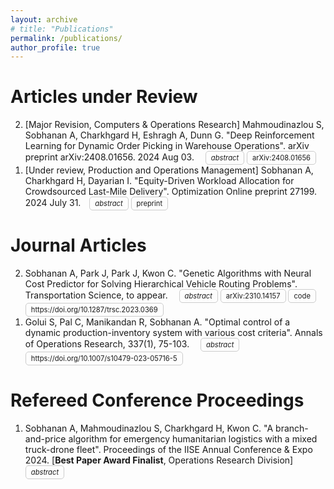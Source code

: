 ```yaml
---
layout: archive
# title: "Publications"
permalink: /publications/
author_profile: true
---
```


<style>
.justified-text {
    text-align: justify;
}
</style>

<!-- {% if site.author.googlescholar %}
  <div class="wordwrap">You can also find my articles on <a href="{{site.author.googlescholar}}">my Google Scholar profile</a>.</div>
{% endif %} -->


<!-- {% include base_path %}

{% for post in site.publications reversed %}
  {% include archive-single.html %}
{% endfor %} -->


# Articles under Review
<ol reversed>
<li> [Major Revision, Computers & Operations Research] Mahmoudinazlou S, Sobhanan A, Charkhgard H, Eshragh A, Dunn G. "Deep Reinforcement Learning for Dynamic Order Picking in Warehouse Operations". arXiv preprint arXiv:2408.01656. 2024 Aug 03. <span style="display: inline-block; width: 10px;"></span>
    <details style="display: inline-block; font-size: 80%;">
    <summary style="display: inline-block; border: 1px solid #ccc; padding: 3px 8px; border-radius: 5px; cursor: pointer;"><em>abstract</em></summary>
    <br>
    <div class="justified-text">
    Order picking is a crucial operation in warehouses that significantly impacts overall efficiency and profitability. This study addresses the dynamic order picking problem, a significant concern in modern warehouse management where real-time adaptation to fluctuating order arrivals and efficient picker routing are crucial. Traditional methods, often assuming fixed order sets, fall short in this dynamic environment. We utilize Deep Reinforcement Learning (DRL) as a solution methodology to handle the inherent uncertainties in customer demands. We focus on a single-block warehouse with an autonomous picking device, eliminating human behavioral factors. Our DRL framework enables the dynamic optimization of picker routes, significantly reducing order throughput times, especially under high order arrival rates. Experiments demonstrate a substantial decrease in order throughput time and unfulfilled orders compared to benchmark algorithms. We further investigate integrating a hyperparameter in the reward function that allows for flexible balancing between distance traveled and order completion time. Finally, we demonstrate the robustness of our DRL model for out-of-sample test instances.
    </div>
    </details>
    <summary style="display: inline-block; border: 1px solid #ccc; padding: 3px 8px; border-radius: 5px; font-size: 80%"> 
    <a href="https://arxiv.org/abs/2408.01656" style="text-decoration: none; color: inherit;">
    arXiv:2408.01656
    </a> 
    </summary>
</li>


<li> [Under review, Production and Operations Management] Sobhanan A, Charkhgard H, Dayarian I. "Equity-Driven Workload Allocation for Crowdsourced Last-Mile Delivery". Optimization Online preprint 27199. 2024 July 31.<span style="display: inline-block; width: 10px;"></span>
    <details style="display: inline-block; font-size: 80%;">
    <summary style="display: inline-block; border: 1px solid #ccc; padding: 3px 8px; border-radius: 5px; cursor: pointer;"><em>abstract</em></summary>
    <br>
    <div class="justified-text">
    Crowdshipping, a rapidly growing approach in Last-Mile Delivery (LMD), relies on independent crowdworkers for delivery orders. Building a sustainable network of crowdshippers is essential for the survival and growth of such systems, while their participation is primarily motivated by fair pay. Additionally, the financial well-being of crowdworkers is sensitive to fair compensation, especially for those who depend on crowdwork as their main source of income. Therefore, equitable workload allocation and compensation mechanisms in crowdsourcing platforms will benefit both platforms and crowdworkers. We aim to answer several questions gig-economy platforms interested in fair pay may ask: How to measure equity, assess the cost benefits, and manage potential drawbacks? Our main contribution is the proposal of a practical equity-oriented framework tailored to crowdshipping within an LMD environment. This framework draws inspiration from the real-world operations of a group of crowdshipping platforms and operates in real-time. At its core is a bi-objective optimization process that balances equity and cost, aiming to address the study's main research questions. Built on a theoretical foundation, it enables the use of various equity measures and allows us to identify the equity measure that most reliably explores the trade-offs between cost and equity. We show that even a marginal sacrifice in cost efficiency (e.g., 2.5%) can significantly improve equity, potentially up to 39%. We provide actionable recommendations for practitioners, offering insights into selecting equity measures. We demonstrate that significant improvements in pay equity can be achieved with minimal increases in company's operational costs. Our experiments reveal that the best level of equity is achieved when the pool of employed crowdshippers is kept as small as possible. We quantify the loss of high and low-performing crowdshippers as the crowdshipper pool size increases, offering further insights for workforce management.
    </div>
    </details>
    <summary style="display: inline-block; border: 1px solid #ccc; padding: 3px 8px; border-radius: 5px; font-size: 80%"> 
    <a href="https://optimization-online.org/?p=27199" style="text-decoration: none; color: inherit;">
    preprint
    </a> 
    </summary>
</li>

</ol>

# Journal Articles

<ol reversed>

<li> Sobhanan A, Park J, Park J, Kwon C. "Genetic Algorithms with Neural Cost Predictor for Solving Hierarchical Vehicle Routing Problems". Transportation Science, to appear. <span style="display: inline-block; width: 10px;"></span>
    <details style="display: inline-block; font-size: 80%;">
    <summary style="display: inline-block; border: 1px solid #ccc; padding: 3px 8px; border-radius: 5px; cursor: pointer;"><em>abstract</em></summary>
    <br>
    <div class="justified-text">
    When vehicle routing decisions are intertwined with higher-level decisions, the resulting optimization problems pose significant challenges for computation. Examples are the multi-depot vehicle routing problem (MDVRP), where customers are assigned to depots before delivery, and the capacitated location routing problem (CLRP), where the locations of depots should be determined first. A simple and straightforward approach for such hierarchical problems would be to separate the higher-level decisions from the complicated vehicle routing decisions. For each higher-level decision candidate, we may evaluate the underlying vehicle routing problems to assess the candidate. As this approach requires solving vehicle routing problems multiple times, it has been regarded as impractical in most cases. We propose a novel deep-learning-based approach called Genetic Algorithm with Neural Cost Predictor (GANCP) to tackle the challenge and simplify algorithm developments. For each higher-level decision candidate, we predict the objective function values of the underlying vehicle routing problems using a pre-trained graph neural network without actually solving the routing problems. In particular, our proposed neural network learns the objective values of the HGS-CVRP open-source package that solves capacitated vehicle routing problems. Our numerical experiments show that this simplified approach is effective and efficient in generating high-quality solutions for both MDVRP and CLRP and has the potential to expedite algorithm developments for complicated hierarchical problems. We provide computational results evaluated in the standard benchmark instances used in the literature.
    </div>
    </details>
    <summary style="display: inline-block; border: 1px solid #ccc; padding: 3px 8px; border-radius: 5px; font-size: 80%"> 
    <a href="https://arxiv.org/abs/2310.14157" style="text-decoration: none; color: inherit;">
    arXiv:2310.14157
    </a> 
    </summary>
    <summary style="display: inline-block; border: 1px solid #ccc; padding: 3px 8px; border-radius: 5px; font-size: 80%"> 
    <a href="https://github.com/abhaysobhanan/GANCP" style="text-decoration: none; color: inherit;">
    code
    </a> 
    </summary>
    <summary style="display: inline-block; border: 1px solid #ccc; padding: 3px 8px; border-radius: 5px; font-size: 80%"> 
    <a href="https://doi.org/10.1287/trsc.2023.0369" style="text-decoration: none; color: inherit;">
    https://doi.org/10.1287/trsc.2023.0369
    </a> 
    </summary>
</li>


<li> Golui S, Pal C, Manikandan R, Sobhanan A. "Optimal control of a dynamic production-inventory system with various cost criteria". Annals of Operations Research, 337(1), 75-103. <span style="display: inline-block; width: 10px;"></span>
    <details style="display: inline-block; font-size: 80%;">
    <summary style="display: inline-block; border: 1px solid #ccc; padding: 3px 8px; border-radius: 5px; cursor: pointer;"><em>abstract</em></summary>
    <br>
    <div class="justified-text">
    In this article, we investigate the dynamic control problem of a production-inventory system. Here, demands arrive at the production unit according to a Poisson process and are processed in an FCFS manner. The processing time of the customer’s demand is exponentially distributed. Production manufacturers produce items on a make-to-order basis to meet customer demands. The production is run until the inventory level becomes sufficiently large. We assume that the production time of an item follows an exponential distribution and that the amount of time for the produced item to reach the retail shop is negligible. In addition, we assume that no new customer joins the queue when there is void inventory. Moreover, when a customer is waiting in an infinite FIFO queue for service, he/she does not leave the queue even if the inventory is exhausted. This yields an explicit product-form solution for the steady-state probability vector of the system. The optimal policy that minimizes the discounted/average/pathwise average total cost per production is derived using a Markov decision process approach. We find an optimal policy using value/policy iteration algorithms. Numerical examples are discussed to verify the proposed algorithms.
    </div>
    </details>
    <summary style="display: inline-block; border: 1px solid #ccc; padding: 3px 8px; border-radius: 5px; font-size: 80%"> 
    <a href="https://doi.org/10.1007/s10479-023-05716-5" style="text-decoration: none; color: inherit;">
    https://doi.org/10.1007/s10479-023-05716-5
    </a> 
    </summary>
</li>

</ol>


# Refereed Conference Proceedings
<ol reversed>

<li> Sobhanan A, Mahmoudinazlou S, Charkhgard H, Kwon C. "A branch-and-price algorithm for emergency humanitarian logistics with a mixed truck-drone fleet". Proceedings of the IISE Annual Conference & Expo 2024. [<b>Best Paper Award Finalist</b>, Operations Research Division] <span style="display: inline-block; width: 10px;"></span>
    <details style="display: inline-block; font-size: 80%;">
    <summary style="display: inline-block; border: 1px solid #ccc; padding: 3px 8px; border-radius: 5px; cursor: pointer;"><em>abstract</em></summary>
    <br>
    <div class="justified-text">
    Humanitarian aid distribution often prioritizes rapid relief operations or emergency services under time constraints, as opposed to commercial transportation problems, where the primary objective is to minimize operational costs. 
    Drones can offer immense potential to achieve this goal by leveraging their aerial mobility. 
    Specifically, drones can surpass ground transportation and navigate directly through disrupted or inaccessible roads, ensuring the quickest path to deliver aid where the ground vehicle may face obstacles. 
    However, drones have limitations in terms of flying range and load capacity. To effectively provide time-sensitive emergency services, combining a ground vehicle with one or more aerial vehicles enhances coverage. 
    Our approach integrates a truck as a mobile depot for multiple drones, where a drone battery is replenished on landing after a flight, and the fleet operates in tandem to serve the locations visited. 
    We formulate a mixed-integer linear programming (MILP) model to maximize the weighted sum of locations served by this mixed truck-drone fleet under time constraints. 
    We further develop a branch-and-price algorithm to solve this problem, where the pricing subproblem is solved using dynamic programming recursions with dominance rules. 
    Our results demonstrate the computational superiority of this method compared to a commercial optimization solver and its potential for expediting aid distribution during an emergency.
    </div>
</li>

</ol>